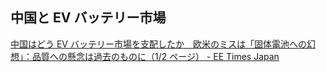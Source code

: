 ## 中国と EV バッテリー市場

[中国はどう EV バッテリー市場を支配したか　欧米のミスは「固体電池への幻想」：品質への懸念は過去のものに（1/2 ページ） - EE Times Japan](https://eetimes.itmedia.co.jp/ee/articles/2509/04/news029.html)
